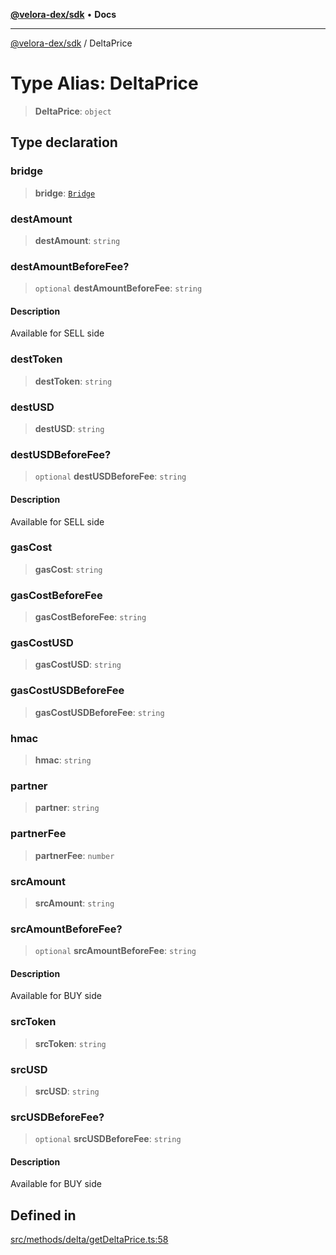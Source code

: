 [**@velora-dex/sdk**](../README.md) • **Docs**

***

[@velora-dex/sdk](../globals.md) / DeltaPrice

# Type Alias: DeltaPrice

> **DeltaPrice**: `object`

## Type declaration

### bridge

> **bridge**: [`Bridge`](Bridge.md)

### destAmount

> **destAmount**: `string`

### destAmountBeforeFee?

> `optional` **destAmountBeforeFee**: `string`

#### Description

Available for SELL side

### destToken

> **destToken**: `string`

### destUSD

> **destUSD**: `string`

### destUSDBeforeFee?

> `optional` **destUSDBeforeFee**: `string`

#### Description

Available for SELL side

### gasCost

> **gasCost**: `string`

### gasCostBeforeFee

> **gasCostBeforeFee**: `string`

### gasCostUSD

> **gasCostUSD**: `string`

### gasCostUSDBeforeFee

> **gasCostUSDBeforeFee**: `string`

### hmac

> **hmac**: `string`

### partner

> **partner**: `string`

### partnerFee

> **partnerFee**: `number`

### srcAmount

> **srcAmount**: `string`

### srcAmountBeforeFee?

> `optional` **srcAmountBeforeFee**: `string`

#### Description

Available for BUY side

### srcToken

> **srcToken**: `string`

### srcUSD

> **srcUSD**: `string`

### srcUSDBeforeFee?

> `optional` **srcUSDBeforeFee**: `string`

#### Description

Available for BUY side

## Defined in

[src/methods/delta/getDeltaPrice.ts:58](https://github.com/paraswap/paraswap-sdk/blob/master/src/methods/delta/getDeltaPrice.ts#L58)
